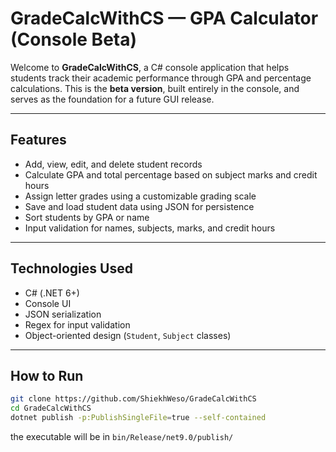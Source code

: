 # GradeCalcWithCS — GPA Calculator (Console Beta)

Welcome to **GradeCalcWithCS**, a C# console application that helps students track their academic performance through GPA and percentage calculations. This is the **beta version**, built entirely in the console, and serves as the foundation for a future GUI release.

---

## Features

-  Add, view, edit, and delete student records
-  Calculate GPA and total percentage based on subject marks and credit hours
-  Assign letter grades using a customizable grading scale
-  Save and load student data using JSON for persistence
-  Sort students by GPA or name
-  Input validation for names, subjects, marks, and credit hours

---

## Technologies Used

- C# (.NET 6+)
- Console UI
- JSON serialization
- Regex for input validation
- Object-oriented design (`Student`, `Subject` classes)

---

## How to Run
```bash
git clone https://github.com/ShiekhWeso/GradeCalcWithCS
cd GradeCalcWithCS
dotnet publish -p:PublishSingleFile=true --self-contained
```
the executable will be in `bin/Release/net9.0/publish/`
